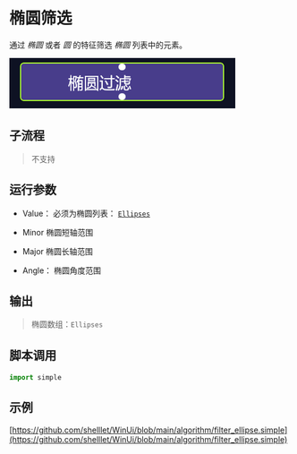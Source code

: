 # 椭圆筛选 
通过 *椭圆* 或者 *圆* 的特征筛选 *椭圆* 列表中的元素。

![action](./images/03.png ':size=90%')

## 子流程

> 不支持


## 运行参数


* Value： 必须为椭圆列表： [`Ellipses`](../../types/Ellipse.md)

* Minor 椭圆短轴范围
* Major 椭圆长轴范围
* Angle： 椭圆角度范围

## 输出
> 椭圆数组：`Ellipses`


## 脚本调用

```python
import simple

```

## 示例

[https://github.com/shelllet/WinUi/blob/main/algorithm/filter_ellipse.simple](https://github.com/shelllet/WinUi/blob/main/algorithm/filter_ellipse.simple)

